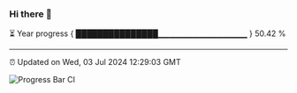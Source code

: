 ### Hi there 👋

⏳ Year progress { ███████████████▁▁▁▁▁▁▁▁▁▁▁▁▁▁▁ } 50.42 %

---

⏰ Updated on Wed, 03 Jul 2024 12:29:03 GMT

![Progress Bar CI](https://github.com/liununu/liununu/workflows/Progress%20Bar%20CI/badge.svg)
